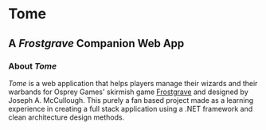 ﻿# Tome
## A *Frostgrave* Companion Web App
### About *Tome*
*Tome* is a web application that helps players manage their wizards and their warbands 
for Osprey Games' skirmish game [Frostgrave](https://www.ospreypublishing.com/uk/osprey-games/wargames/frostgrave/)
and designed by Joseph A. McCullough. This purely a fan based project made as a learning
experience in creating a full stack application using a .NET framework
and clean architecture design methods.
